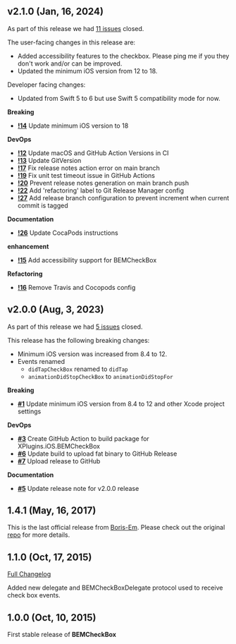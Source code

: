 ## v2.1.0 (Jan, 16, 2024)


As part of this release we had [11 issues](https://github.com/saturdaymp/BEMCheckBox/milestone/2?closed=1) closed.

The user-facing changes in this release are:

- Added accessibility features to the checkbox.  Please ping me if you they don't work and/or can be improved.
- Updated the minimum iOS version from 12 to 18.

Developer facing changes:

- Updated from Swift 5 to 6 but use Swift 5 compatibility mode for now.

__Breaking__

- [__!14__](https://github.com/saturdaymp/BEMCheckBox/pull/14) Update minimum iOS version to 18

__DevOps__

- [__!12__](https://github.com/saturdaymp/BEMCheckBox/pull/12) Update macOS and GitHub Action Versions in CI
- [__!13__](https://github.com/saturdaymp/BEMCheckBox/pull/13) Update GitVersion
- [__!17__](https://github.com/saturdaymp/BEMCheckBox/pull/17) Fix release notes action error on main branch
- [__!19__](https://github.com/saturdaymp/BEMCheckBox/pull/19) Fix unit test timeout issue in GitHub Actions
- [__!20__](https://github.com/saturdaymp/BEMCheckBox/pull/20) Prevent release notes generation on main branch push
- [__!22__](https://github.com/saturdaymp/BEMCheckBox/pull/22) Add 'refactoring' label to Git Release Manager config
- [__!27__](https://github.com/saturdaymp/BEMCheckBox/pull/27) Add release branch configuration to prevent increment when current commit is tagged

__Documentation__

- [__!26__](https://github.com/saturdaymp/BEMCheckBox/pull/26) Update CocaPods instructions

__enhancement__

- [__!15__](https://github.com/saturdaymp/BEMCheckBox/pull/15) Add accessibility support for BEMCheckBox

__Refactoring__

- [__!16__](https://github.com/saturdaymp/BEMCheckBox/pull/16) Remove Travis and Cocopods config

## v2.0.0 (Aug, 3, 2023)


As part of this release we had [5 issues](https://github.com/saturdaymp/BEMCheckBox/milestone/1?closed=1) closed.

This release has the following breaking changes:

- Minimum iOS version was increased from 8.4 to 12.
- Events renamed 
  -  `didTapCheckBox` renamed to `didTap`
  - `animationDidStopCheckBox` to `animationDidStopFor`

__Breaking__

- [__#1__](https://github.com/saturdaymp/BEMCheckBox/pull/1) Update minimum iOS version from 8.4 to 12 and other Xcode project settings

__DevOps__

- [__#3__](https://github.com/saturdaymp/BEMCheckBox/pull/3) Create GitHub Action to build package for XPlugins.iOS.BEMCheckBox
- [__#6__](https://github.com/saturdaymp/BEMCheckBox/pull/6) Update build to upload fat binary to GitHub Release
- [__#7__](https://github.com/saturdaymp/BEMCheckBox/pull/7) Upload release to GitHub

__Documentation__

- [__#5__](https://github.com/saturdaymp/BEMCheckBox/pull/5) Update release note for v2.0.0 release

## 1.4.1 (May, 16, 2017)


This is the last official release from [Boris-Em](https://github.com/Boris-Em).  Please check out the original [repo](https://github.com/Boris-Em/BEMCheckBox) for more details.
## 1.1.0 (Oct, 17, 2015)


[Full Changelog](https://github.com/Boris-Em/BEMCheckBox/compare/1.0.0...1.1.0)
 
Added new delegate and BEMCheckBoxDelegate protocol used to receive check box events.
## 1.0.0 (Oct, 10, 2015)


First stable release of **BEMCheckBox**
